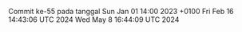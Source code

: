 Commit ke-55 pada tanggal Sun Jan 01 14:00 2023 +0100
Fri Feb 16 14:43:06 UTC 2024
Wed May  8 16:44:09 UTC 2024
